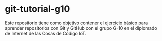 # git-tutorial-g10
Este repositorio tiene como objetivo contener el ejercicio básico para aprender repositorios con Git y GitHub con el grupo G-10 en el diplomado de Internet de las Cosas de Código IoT.
